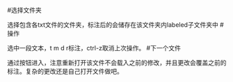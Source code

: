 #选择文件夹

选择包含各txt文件的文件夹，标注后的会储存在该文件夹内labeled子文件夹中
#操作

选中一段文本，t m d r标注，ctrl-z取消上次操作。
#下一个文件

通过按钮进入，注意重新打开该文件不会载入之前的修改，并且更改会覆盖之前的标注。复杂的更改还是自己打开文件做吧。